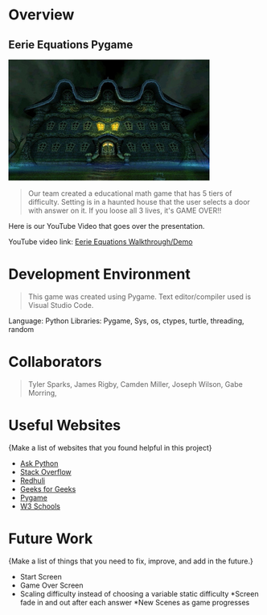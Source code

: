 # Overview

## Eerie Equations Pygame

![Image](assets\images\Mansion.jpg)

> Our team created a educational math game that has 5 tiers of difficulty. Setting is in a haunted house that the user selects a door with answer on it. If you loose all 3 lives, it's GAME OVER!!

Here is our YouTube Video that goes over the presentation. 

YouTube video link: [Eerie Equations Walkthrough/Demo](http://youtube.link.goes.here)

# Development Environment

> This game was created using Pygame. Text editor/compiler used is Visual Studio Code.

Language: Python
Libraries: Pygame, Sys, os, ctypes, turtle, threading, random

# Collaborators
> Tyler Sparks, James Rigby, Camden Miller, Joseph Wilson, Gabe Morring, 

# Useful Websites
{Make a list of websites that you found helpful in this project}

* [Ask Python](https://askpython.com)
* [Stack Overflow](http://stackoverflow.com)
* [Redhuli](http://redhuli.io)
* [Geeks for Geeks](https://geeksforgeeks.org)
* [Pygame](https://pygame.org/docs/)
* [W3 Schools](https://w3schools.com)


# Future Work
{Make a list of things that you need to fix, improve, and add in the future.}
* Start Screen
* Game Over Screen
* Scaling difficulty instead of choosing a variable static difficulty
*Screen fade in and out after each answer
*New Scenes as game progresses
